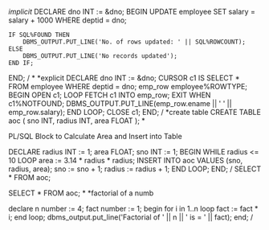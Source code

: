 *implicit*
DECLARE
    dno INT := &dno;
BEGIN
    UPDATE employee
    SET salary = salary + 1000
    WHERE deptid = dno;
    
    IF SQL%FOUND THEN
        DBMS_OUTPUT.PUT_LINE('No. of rows updated: ' || SQL%ROWCOUNT);
    ELSE
        DBMS_OUTPUT.PUT_LINE('No records updated');
    END IF;
END;
/
*
*explicit 
DECLARE
    dno INT := &dno;
    CURSOR c1 IS SELECT * FROM employee WHERE deptid = dno;
    emp_row employee%ROWTYPE;
BEGIN
    OPEN c1;
    LOOP
        FETCH c1 INTO emp_row;
        EXIT WHEN c1%NOTFOUND;
        DBMS_OUTPUT.PUT_LINE(emp_row.ename || ' ' || emp_row.salary);
    END LOOP;
    CLOSE c1;
END;
/
*create table 
CREATE TABLE aoc (
    sno INT,
    radius INT,
    area FLOAT
);
*


PL/SQL Block to Calculate Area and Insert into Table

DECLARE
    radius INT := 1;
    area FLOAT;
    sno INT := 1;
BEGIN
    WHILE radius <= 10 LOOP
        area := 3.14 * radius * radius;
        INSERT INTO aoc VALUES (sno, radius, area);
        sno := sno + 1;
        radius := radius + 1;
    END LOOP;
END;
/
SELECT * FROM aoc;

SELECT * FROM aoc;
*
*factorial of a numb

declare
    n number := 4;
    fact number := 1;
begin
    for i in 1..n loop
        fact := fact * i;
    end loop;
    dbms_output.put_line('Factorial of ' || n || ' is = ' || fact);
end;
/
